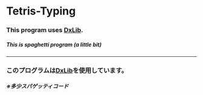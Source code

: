 # Tetris-Typing
### This program uses [DxLib](https://dxlib.xsrv.jp/).
##### This is spaghetti program (a little bit)


-----
### このプログラムは[DxLib](https://dxlib.xsrv.jp/)を使用しています。
##### ※多少スパゲッティコード
